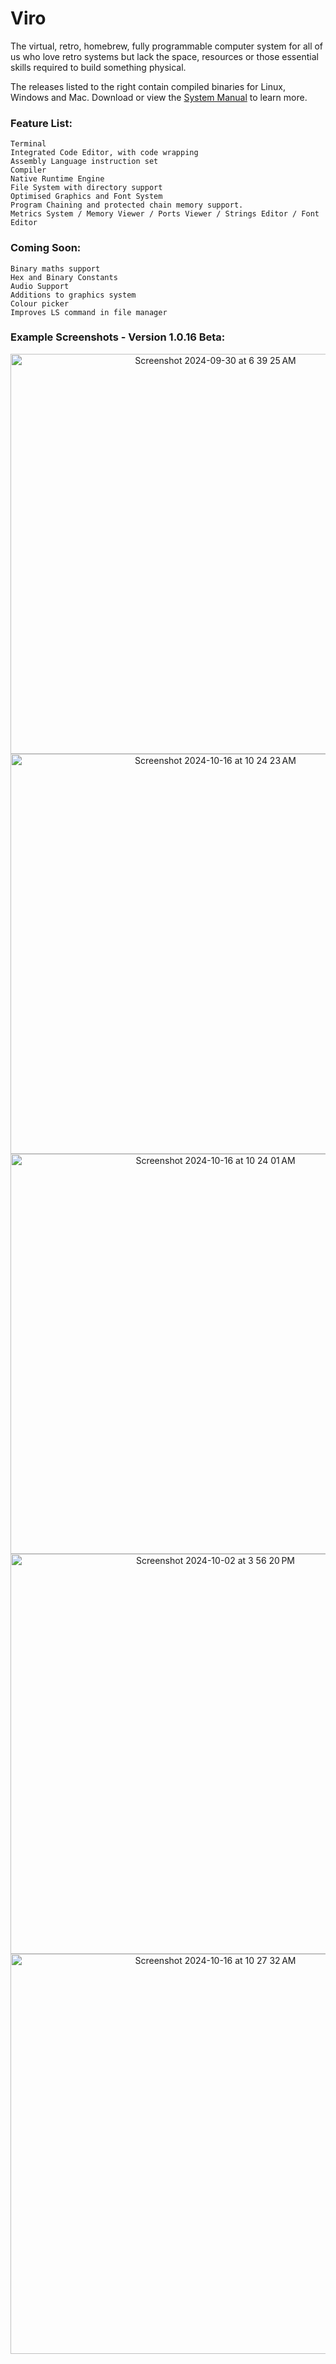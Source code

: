 # Viro

The virtual, retro, homebrew, fully programmable computer system for all of us who love retro systems but lack the space, resources or those essential skills required to build something physical.

The releases listed to the right contain compiled binaries for Linux, Windows and Mac.  Download or view the [System Manual](https://github.com/Virtually-Retro/Viro/blob/main/Viro%20System%20Manual.pdf) to learn more.

### Feature List:

	Terminal
	Integrated Code Editor, with code wrapping
	Assembly Language instruction set
	Compiler
	Native Runtime Engine
	File System with directory support
	Optimised Graphics and Font System
 	Program Chaining and protected chain memory support.
	Metrics System / Memory Viewer / Ports Viewer / Strings Editor / Font Editor
	
### Coming Soon:

	Binary maths support
	Hex and Binary Constants
	Audio Support
	Additions to graphics system
	Colour picker
	Improves LS command in file manager

### Example Screenshots - Version 1.0.16 Beta:

<p align="center">
<img width="640" alt="Screenshot 2024-09-30 at 6 39 25 AM" src="https://github.com/user-attachments/assets/9fb9a4bd-d500-4068-aa25-45a84adb482b">
<br>
<img width="640" alt="Screenshot 2024-10-16 at 10 24 23 AM" src="https://github.com/user-attachments/assets/ec52d7f1-b00a-4640-8d00-9fde05767472">
<br>
<img width="640" alt="Screenshot 2024-10-16 at 10 24 01 AM" src="https://github.com/user-attachments/assets/844ac5ca-803f-46d3-aa12-a3486b985fdc">
<br>
<img width="640" alt="Screenshot 2024-10-02 at 3 56 20 PM" src="https://github.com/user-attachments/assets/13924f5c-be3a-4e58-b359-5b452eb7bddc">
<br>
<img width="640" alt="Screenshot 2024-10-16 at 10 27 32 AM" src="https://github.com/user-attachments/assets/2c3e6e99-b5f5-4ada-81cd-5cc44fe4cd79">
</p>
